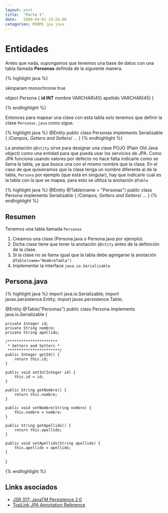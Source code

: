 ```yaml
---
layout: post
title:  "Parte 1"
date:   2009-09-01 19:26:00
categories: RDBMS jpa java
---
```

# Entidades
Antes que nada, supongamos que tenemos una base de datos con una tabla llamada **Personas** definida de la siguiente manera.

{% highlight java %}

skinparam monochrome true

object Persona {
   **id INT**
   nombre VARCHAR(45)
   apellido VARCHAR(45)
}

{% endhighlight %}


Entonces para mapear una clase con esta tabla solo tenemos que definir la clase `Personas.java` como sigue.

{% highlight java %}
@Entity
public class Personas implements Serializable {
   /*Campos, Getters and Setters*/
   ...
}
{% endhighlight %}


La anotación `@Entity` sirve para designar una clase POJO (Plain Old Java object) como una entidad para que pueda usar los servicios de JPA.
Como JPA funciona usando valores por defecto no hace falta indicarle como se llama la tabla, ya que busca una con el mismo nombre que la clase.
En el caso de que quisieramos que la clase tenga un nombre diferente al de la tabla, `Persona` por ejemplo (que está en singular), hay que indicarle cual es la tabla con la que se mapea, para esto se utiliza la anotación `@Table`


{% highlight java %}
@Entity
@Table(name = "Personas")
public class Persona implements Serializable {
   /*Campos, Getters and Setters*/
   ...
}
{% endhighlight %}

## Resumen
Tenemos una tabla llamada `Personas`

1. Creamos una clase (Persona.java o Persona.java por ejemplo).
2. Dicha clase tiene que tener la anotación `@Entity` antes de la definición de la clase.
3. Si la clase no se llama igual que la tabla debe agregarse la anotación `@Table(name="NombreTabla")`
4. Implementar la interface `java.io.Serializable`

## Persona.java

{% highlight java %}
import java.io.Serializable;
import javax.persistence.Entity;
import javax.persistence.Table;

@Entity
@Table("Personas")
public class Persona implements java.io.Serializable {

    private Integer id;
    private String nombre;
    private String apellido;

    /**********************
     * Getters and Setters *
     ***********************/
    public Integer getId() {
        return this.id;
    }

    public void setId(Integer id) {
        this.id = id;
    }

    public String getNombre() {
        return this.nombre;
    }

    public void setNombre(String nombre) {
        this.nombre = nombre;
    }

    public String getApellido() {
        return this.apellido;
    }

    public void setApellido(String apellido) {
        this.apellido = apellido;
    }
}

{% endhighlight %}

## Links asociados

- [JSR 317: JavaTM Persistence 2.0][JSR 317]
- [TopLink JPA Annotation Reference][TopLink JPA]




[JSR 317]: http://jcp.org/en/jsr/detail?id=317
[TopLink JPA]: http://www.oracle.com/technology/products/ias/toplink/jpa/resources/toplink-jpa-annotations.html
